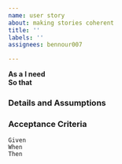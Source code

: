 ```yaml
---
name: user story
about: making stories coherent
title: ''
labels: ''
assignees: bennour007

---
```


**As a** 
 **I need**   
 **So that**   
   
 ### Details and Assumptions
 
   
 ### Acceptance Criteria  
   
 ```gherkin
 Given 
 When 
 Then 
 ```
